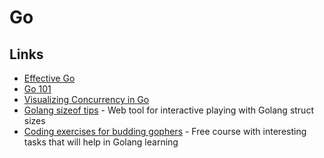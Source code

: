 # Go

## Links

* [Effective Go](https://golang.org/doc/effective_go.html)
* [Go 101](https://go101.org/article/101.html)
* [Visualizing Concurrency in Go](https://divan.dev/posts/go_concurrency_visualize/)
* [Golang sizeof tips](http://golang-sizeof.tips/) - Web tool for interactive playing with Golang struct sizes
* [Coding exercises for budding gophers](https://gophercises.com) - Free course with interesting tasks that will help in Golang learning



